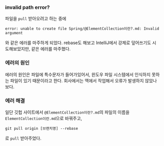### invalid path error?
파일을 `pull` 받아오려고 하는 중에
```
error: unable to create file Spring/@ElementCollection이란?.md: Invalid argument
```
와 같은 에러를 마주하게 되었다. rebase도 해보고 IntelliJ에서 강제로 덮어쓰기도 시도해보았지만, 같은 에러를 마주했다. 

### 에러의 원인
에러의 원인은 파일에 특수문자가 들어가있어서, 윈도우 파일 시스템에서 인식하지 못하는 파일이 있기 때문이라고 한다. 회사에서는 맥에서 작업해서 오류가 발생하지 않았나보다.

### 에러 해결
일단 깃헙 사이트에서 `@ElementCollection이란?.md`의 파일의 이름을 `ElementCollection이란.md`으로 바꿔주고,
```
git pull origin [브랜치명] --rebase
```
로 `pull` 받아주었다.